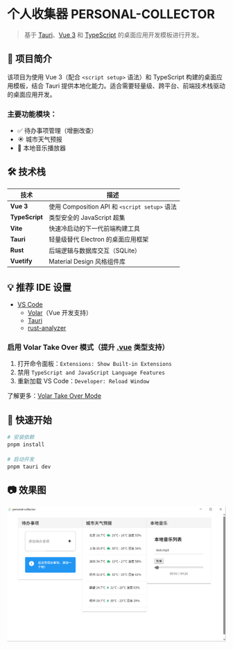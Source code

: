 # 个人收集器 PERSONAL-COLLECTOR

> 基于 [Tauri](https://tauri.app/)、[Vue 3](https://vuejs.org/guide/introduction.html) 和 [TypeScript](https://www.typescriptlang.org/) 的桌面应用开发模板进行开发。

## 🚀 项目简介

该项目为使用 Vue 3（配合 `<script setup>` 语法）和 TypeScript 构建的桌面应用模板，结合 Tauri 提供本地化能力。适合需要轻量级、跨平台、前端技术栈驱动的桌面应用开发。

### 主要功能模块：
- ✅ 待办事项管理（增删改查）
- ☀️ 城市天气预报
- 🎵 本地音乐播放器

## 🛠 技术栈

| 技术 | 描述 |
|------|------|
| **Vue 3** | 使用 Composition API 和 `<script setup>` 语法 |
| **TypeScript** | 类型安全的 JavaScript 超集 |
| **Vite** | 快速冷启动的下一代前端构建工具 |
| **Tauri** | 轻量级替代 Electron 的桌面应用框架 |
| **Rust** | 后端逻辑与数据库交互（SQLite） |
| **Vuetify** | Material Design 风格组件库 |

## 💡 推荐 IDE 设置

- [VS Code](https://code.visualstudio.com/)
  - [Volar](https://marketplace.visualstudio.com/items?itemName=Vue.volar)（Vue 开发支持）
  - [Tauri](https://marketplace.visualstudio.com/items?itemName=tauri-apps.tauri-vscode)
  - [rust-analyzer](https://marketplace.visualstudio.com/items?itemName=rust-lang.rust-analyzer)

### 启用 Volar Take Over 模式（提升 [.vue](file://d:\Documents\personal-collector\src\App.vue) 类型支持）

1. 打开命令面板：`Extensions: Show Built-in Extensions`
2. 禁用 `TypeScript and JavaScript Language Features`
3. 重新加载 VS Code：`Developer: Reload Window`

了解更多：[Volar Take Over Mode](https://github.com/johnsoncodehk/volar/discussions/471)

## 🧪 快速开始

```bash
# 安装依赖
pnpm install

# 启动开发
pnpm tauri dev
```

## 📷 效果图

![项目截图](pic.png)